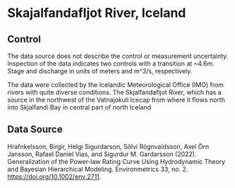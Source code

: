 # Skajalfandafljot River, Iceland

## Control

The data source does not describe the control or measurement uncertainty.
Inspection of the data indicates two controls with a transition at ~4.6m.
Stage and discharge in units of meters and m^3/s, respectively.

The data were collected by the Icelandic Meteorological Office (IMO) from rivers
with quite diverse conditions. The Skjalfandafljot River, which has a source in
the northwest of the Vatnajokull Icecap from where it flows north into
Skjalfandi Bay in central part of north Iceland

## Data Source

Hrafnkelsson, Birgir, Helgi Sigurdarson, Sölvi Rögnvaldsson, Axel Örn Jansson,
Rafael Daníel Vias, and Sigurdur M. Gardarsson (2022). Generalization of the
Power‐law Rating Curve Using Hydrodynamic Theory and Bayesian Hierarchical
Modeling. Environmetrics 33, no. 2. https://doi.org/10.1002/env.2711.
